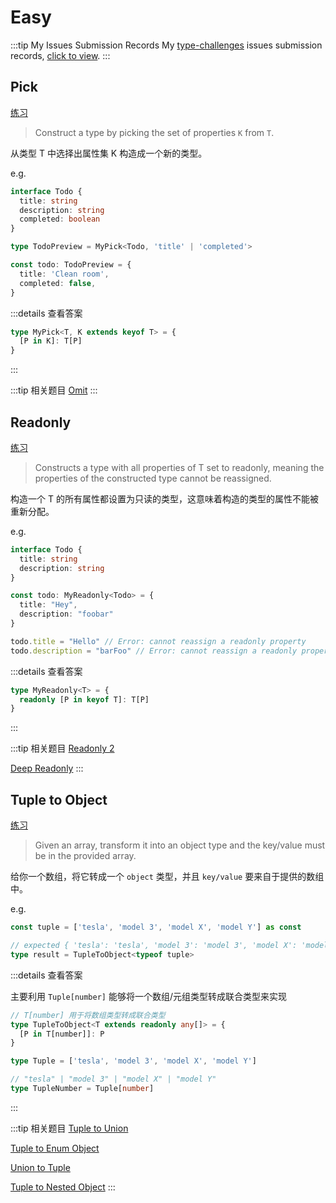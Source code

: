 # Easy

:::tip My Issues Submission Records
My [type-challenges](https://github.com/type-challenges/type-challenges) issues submission records, [click to view](https://github.com/type-challenges/type-challenges/issues?q=is%3Aissue+author%3APlasticine-Yang+is%3Aclosed).
:::

## Pick <Badge type="info" text="built-in" />

[练习](https://tsch.js.org/4/play)

> Construct a type by picking the set of properties `K` from `T`.

从类型 T 中选择出属性集 K 构造成一个新的类型。

e.g.

```TypeScript
interface Todo {
  title: string
  description: string
  completed: boolean
}

type TodoPreview = MyPick<Todo, 'title' | 'completed'>

const todo: TodoPreview = {
  title: 'Clean room',
  completed: false,
}
```

:::details 查看答案

```TypeScript
type MyPick<T, K extends keyof T> = {
  [P in K]: T[P]
}
```

:::

:::tip 相关题目
[Omit](/type-challenges/medium#omit) <Badge type="warning" text="medium" />
:::

## Readonly <Badge type="info" text="built-in" />

[练习](https://tsch.js.org/7/play)

> Constructs a type with all properties of T set to readonly, meaning the properties of the constructed type cannot be reassigned.

构造一个 T 的所有属性都设置为只读的类型，这意味着构造的类型的属性不能被重新分配。

e.g.

```TypeScript
interface Todo {
  title: string
  description: string
}

const todo: MyReadonly<Todo> = {
  title: "Hey",
  description: "foobar"
}

todo.title = "Hello" // Error: cannot reassign a readonly property
todo.description = "barFoo" // Error: cannot reassign a readonly property
```

:::details 查看答案

```TypeScript
type MyReadonly<T> = {
  readonly [P in keyof T]: T[P]
}
```

:::

:::tip 相关题目
[Readonly 2](/type-challenges/medium#readonly-2) <Badge type="warning" text="medium" />

[Deep Readonly](/type-challenges/medium#deep-readonly) <Badge type="warning" text="medium" />
:::

## Tuple to Object

[练习](https://tsch.js.org/11/play)

> Given an array, transform it into an object type and the key/value must be in the provided array.

给你一个数组，将它转成一个 `object` 类型，并且 `key/value` 要来自于提供的数组中。

e.g.

```TypeScript
const tuple = ['tesla', 'model 3', 'model X', 'model Y'] as const

// expected { 'tesla': 'tesla', 'model 3': 'model 3', 'model X': 'model X', 'model Y': 'model Y'}
type result = TupleToObject<typeof tuple>
```

:::details 查看答案

主要利用 `Tuple[number]` 能够将一个数组/元组类型转成联合类型来实现

```TypeScript
// T[number] 用于将数组类型转成联合类型
type TupleToObject<T extends readonly any[]> = {
  [P in T[number]]: P
}

type Tuple = ['tesla', 'model 3', 'model X', 'model Y']

// "tesla" | "model 3" | "model X" | "model Y"
type TupleNumber = Tuple[number]
```

:::

:::tip 相关题目
[Tuple to Union](/type-challenges/medium#tuple-to-union) <Badge type="warning" text="medium" />

[Tuple to Enum Object](/type-challenges/hard#tuple-to-enum-object) <Badge type="danger" text="hard" />

[Union to Tuple](/type-challenges/hard#union-to-tuple) <Badge type="danger" text="hard" />

[Tuple to Nested Object](/type-challenges/medium#tuple-to-nested-object) <Badge type="warning" text="medium" />
:::
